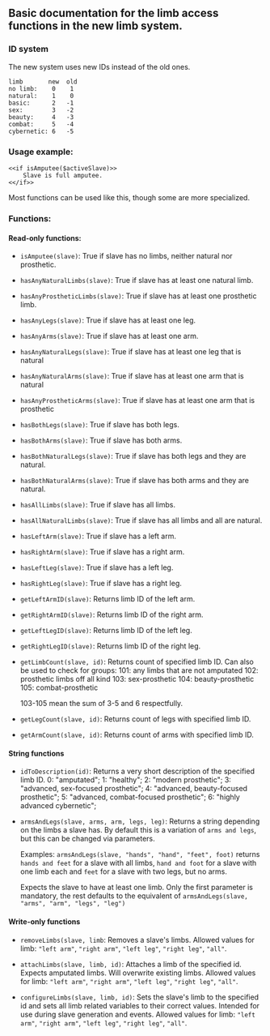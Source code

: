## Basic documentation for the limb access functions in the new limb system.

### ID system

The new system uses new IDs instead of the old ones.
```
limb       new  old
no limb:    0    1
natural:    1    0
basic:      2   -1
sex:        3   -2
beauty:     4   -3
combat:     5   -4
cybernetic: 6   -5
```


### Usage example:

```
<<if isAmputee($activeSlave)>>
    Slave is full amputee.
<</if>>
```

Most functions can be used like this, though some are more specialized.


### Functions:

#### Read-only functions:

* `isAmputee(slave)`:
    True if slave has no limbs, neither natural nor prosthetic.

* `hasAnyNaturalLimbs(slave)`:
    True if slave has at least one natural limb.

* `hasAnyProstheticLimbs(slave)`:
    True if slave has at least one prosthetic limb.

* `hasAnyLegs(slave)`:
    True if slave has at least one leg.

* `hasAnyArms(slave)`:
    True if slave has at least one arm.

* `hasAnyNaturalLegs(slave)`:
    True if slave has at least one leg that is natural

* `hasAnyNaturalArms(slave)`:
    True if slave has at least one arm that is natural

* `hasAnyProstheticArms(slave)`:
    True if slave has at least one arm that is prosthetic

* `hasBothLegs(slave)`:
    True if slave has both legs.

* `hasBothArms(slave)`:
    True if slave has both arms.

* `hasBothNaturalLegs(slave)`:
    True if slave has both legs and they are natural.

* `hasBothNaturalArms(slave)`:
    True if slave has both arms and they are natural.

* `hasAllLimbs(slave)`:
    True if slave has all limbs.

* `hasAllNaturalLimbs(slave)`:
    True if slave has all limbs and all are natural.

* `hasLeftArm(slave)`:
    True if slave has a left arm.

* `hasRightArm(slave)`:
    True if slave has a right arm.

* `hasLeftLeg(slave)`:
    True if slave has a left leg.

* `hasRightLeg(slave)`:
    True if slave has a right leg.

* `getLeftArmID(slave)`:
    Returns limb ID of the left arm.

* `getRightArmID(slave)`:
    Returns limb ID of the right arm.

* `getLeftLegID(slave)`:
    Returns limb ID of the left leg.

* `getRightLegID(slave)`:
    Returns limb ID of the right leg.

* `getLimbCount(slave, id)`:
    Returns count of specified limb ID.
    Can also be used to check for groups:
    101: any limbs that are not amputated
    102: prosthetic limbs off all kind
    103: sex-prosthetic
    104: beauty-prosthetic
    105: combat-prosthetic

    103-105 mean the sum of 3-5 and 6 respectfully.

* `getLegCount(slave, id)`:
    Returns count of legs with specified limb ID.

* `getArmCount(slave, id)`:
    Returns count of arms with specified limb ID.

#### String functions

* `idToDescription(id)`:
    Returns a very short description of the specified limb ID.
    0: "amputated";
    1: "healthy";
    2: "modern prosthetic";
    3: "advanced, sex-focused prosthetic";
    4: "advanced, beauty-focused prosthetic";
    5: "advanced, combat-focused prosthetic";
    6: "highly advanced cybernetic";

* `armsAndLegs(slave, arms, arm, legs, leg)`:
    Returns a string depending on the limbs a slave has. By default this is a
    variation of `arms and legs`, but this can be changed via parameters.

    Examples:
    `armsAndLegs(slave, "hands", "hand", "feet", foot)` returns `hands and feet` for a slave with all limbs,
    `hand and foot` for a slave with one limb each and `feet` for a slave with two legs, but no arms.

    Expects the slave to have at least one limb. Only the first parameter is mandatory, the rest defaults to the
    equivalent of `armsAndLegs(slave, "arms", "arm", "legs", "leg")`

#### Write-only functions

* `removeLimbs(slave, limb`:
    Removes a slave's limbs. Allowed values for limb: `"left arm"`, `"right arm"`, `"left leg"`, `"right leg"`, `"all"`.

* `attachLimbs(slave, limb, id)`:
    Attaches a limb of the specified id. Expects amputated limbs. Will overwrite existing limbs.
    Allowed values for limb: `"left arm"`, `"right arm"`, `"left leg"`, `"right leg"`, `"all"`.

* `configureLimbs(slave, limb, id)`:
    Sets the slave's limb to the specified id and sets all limb related variables to their correct values.
    Intended for use during slave generation and events.
    Allowed values for limb: `"left arm"`, `"right arm"`, `"left leg"`, `"right leg"`, `"all"`.

